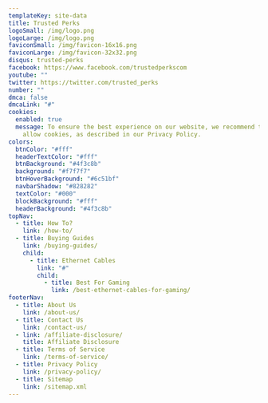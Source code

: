 ```yaml
---
templateKey: site-data
title: Trusted Perks
logoSmall: /img/logo.png
logoLarge: /img/logo.png
faviconSmall: /img/favicon-16x16.png
faviconLarge: /img/favicon-32x32.png
disqus: trusted-perks
facebook: https://www.facebook.com/trustedperkscom
youtube: ""
twitter: https://twitter.com/trusted_perks
number: ""
dmca: false
dmcaLink: "#"
cookies:
  enabled: true
  message: To ensure the best experience on our website, we recommend that you
    allow cookies, as described in our Privacy Policy.
colors:
  btnColor: "#fff"
  headerTextColor: "#fff"
  btnBackground: "#4f3c8b"
  background: "#f7f7f7"
  btnHoverBackground: "#6c51bf"
  navbarShadow: "#828282"
  textColor: "#000"
  blockBackground: "#fff"
  headerBackground: "#4f3c8b"
topNav:
  - title: How To?
    link: /how-to/
  - title: Buying Guides
    link: /buying-guides/
    child:
      - title: Ethernet Cables
        link: "#"
        child:
          - title: Best For Gaming
            link: /best-ethernet-cables-for-gaming/
footerNav:
  - title: About Us
    link: /about-us/
  - title: Contact Us
    link: /contact-us/
  - link: /affiliate-disclosure/
    title: Affiliate Disclosure
  - title: Terms of Service
    link: /terms-of-service/
  - title: Privacy Policy
    link: /privacy-policy/
  - title: Sitemap
    link: /sitemap.xml
---
```


